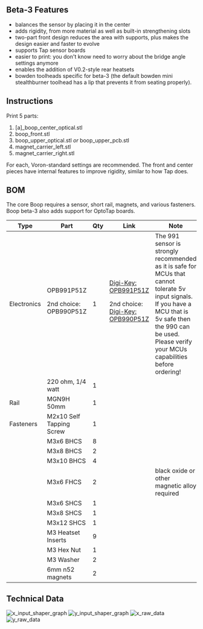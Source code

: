 ## Beta-3 Features

* balances the sensor by placing it in the center
* adds rigidity, from more material as well as built-in strengthening slots
* two-part front design reduces the area with supports, plus makes the design easier and faster to evolve
* supports Tap sensor boards
* easier to print:  you don't know need to worry about the bridge angle settings anymore
* enables the addition of V0.2-style rear heatsets
* bowden toolheads specific for beta-3 (the default bowden mini stealthburner toolhead has a lip that prevents it from seating properly).

## Instructions

Print 5 parts:
1. [a]_boop_center_optical.stl
2. boop_front.stl
3. boop_upper_optical.stl _or_ boop_upper_pcb.stl
4. magnet_carrier_left.stl
5. magnet_carrier_right.stl

For each, Voron-standard settings are recommended. The front and center pieces have internal features to improve rigidity, similar to how Tap does.

## BOM

The core Boop requires a sensor, short rail, magnets, and various fasteners. Boop beta-3 also adds support for OptoTap boards.

| Type | Part | Qty | Link | Note |
| - | - | - | - | - |
| Electronics | OPB991P51Z<p><p>2nd choice: OPB990P51Z | 1 | [Digi-Key: OPB991P51Z](https://www.digikey.com/en/products/detail/tt-electronics-optek-technology/OPB991P51Z/1637791)<p><p>2nd choice: [Digi-Key: OPB990P51Z](https://www.digikey.com/en/products/detail/tt-electronics-optek-technology/OPB990P51Z/1637770) | The 991 sensor is strongly recommended as it is safe for MCUs that cannot tolerate 5v input signals. If you have a MCU that is 5v safe then the 990 can be used. Please verify your MCUs capabilities before ordering! |
| | 220 ohm, 1/4 watt | 1 | | |
| Rail | MGN9H 50mm | 1 | | |
| Fasteners | M2x10 Self Tapping Screw | 1 | | |
| | M3x6 BHCS | 8 | | |
| | M3x8 BHCS | 2 | | |
| | M3x10 BHCS | 4 | | |
| | M3x6 FHCS | 2 | | black oxide or other magnetic alloy required |
| | M3x6 SHCS | 1 | | |
| | M3x8 SHCS | 1 | | |
| | M3x12 SHCS | 1 | | |
| | M3 Heatset Inserts | 9 | |
| | M3 Hex Nut | 1 | | |
| | M3 Washer | 2 | | |
| | 6mm n52 magnets | 2 | | |

## Technical Data
![x_input_shaper_graph](../Images/calibrate_x_2023-03-11-extrusionless-nozzle-adxl-v4-all-backward-facing-heatblock-hb-rail.png)
![y_input_shaper_graph](../Images/calibrate_y_2023-03-11-extrusionless-nozzle-adxl-v4-all-backward-facing-heatblock-hb-rail.png)
![x_raw_data](../Images/x_raw_2023-03-11-extrusionless-nozzle-adxl-v4-all-backward-facing-heatblock-hb-rail.png)
![y_raw_data](../Images/y_raw_2023-03-11-extrusionless-nozzle-adxl-v4-all-backward-facing-heatblock-hb-rail.png)